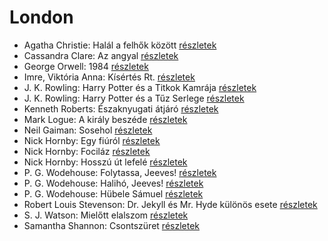 # London

- Agatha Christie: Halál a felhők között [részletek](_details/Agatha%20Christie.md#id_69)
- Cassandra Clare: Az angyal [részletek](_details/Cassandra%20Clare.md#id_640)
- George Orwell: 1984 [részletek](_details/George%20Orwell.md#id_364)
- Imre, Viktória Anna: Kísértés Rt. [részletek](_details/Imre%2C%20Vikt%C3%B3ria%20Anna.md#id_632)
- J. K. Rowling: Harry Potter és a Titkok Kamrája [részletek](_details/J.%20K.%20Rowling.md#id_19)
- J. K. Rowling: Harry Potter és a Tűz Serlege [részletek](_details/J.%20K.%20Rowling.md#id_21)
- Kenneth Roberts: Északnyugati átjáró [részletek](_details/Kenneth%20Roberts.md#id_745)
- Mark Logue: A király beszéde [részletek](_details/Mark%20Logue.md#id_298)
- Neil Gaiman: Sosehol [részletek](_details/Neil%20Gaiman.md#id_222)
- Nick Hornby: Egy fiúról [részletek](_details/Nick%20Hornby.md#id_707)
- Nick Hornby: Fociláz [részletek](_details/Nick%20Hornby.md#id_703)
- Nick Hornby: Hosszú út lefelé [részletek](_details/Nick%20Hornby.md#id_705)
- P. G. Wodehouse: Folytassa, Jeeves! [részletek](_details/P.%20G.%20Wodehouse.md#id_502)
- P. G. Wodehouse: Halihó, Jeeves! [részletek](_details/P.%20G.%20Wodehouse.md#id_945)
- P. G. Wodehouse: Hübele Sámuel [részletek](_details/P.%20G.%20Wodehouse.md#id_504)
- Robert Louis Stevenson: Dr. Jekyll és Mr. Hyde különös esete [részletek](_details/Robert%20Louis%20Stevenson.md#id_615)
- S. J. Watson: Mielőtt elalszom [részletek](_details/S.%20J.%20Watson.md#id_994)
- Samantha Shannon: Csontszüret [részletek](_details/Samantha%20Shannon.md#id_1005)